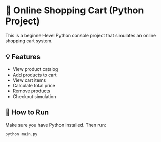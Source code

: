 # 🛒 Online Shopping Cart (Python Project)

This is a beginner-level Python console project that simulates an online shopping cart system.

## 💡 Features
- View product catalog
- Add products to cart
- View cart items
- Calculate total price
- Remove products
- Checkout simulation

## 🚀 How to Run
Make sure you have Python installed. Then run:

```bash
python main.py

